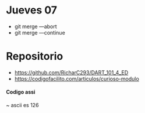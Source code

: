 # Jueves 07
* git merge —abort
* git merge —continue

# Repositorio

* https://github.com/RicharC293/DART_101_4_ED
* https://codigofacilito.com/articulos/curioso-modulo

#### Codigo assi
~ ascii es 126
